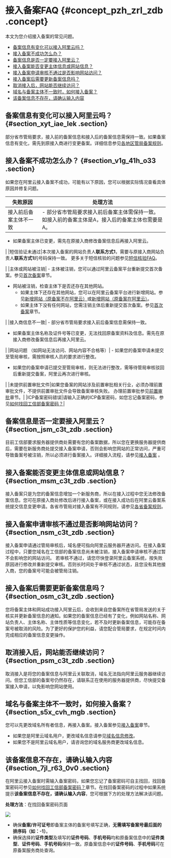 # 接入备案FAQ {#concept_pzh_zrl_zdb .concept}

本文为您介绍接入备案的常见问题。

-   [备案信息有变化可以接入阿里云吗？](#section_xyt_iae_lek)
-   [接入备案不成功怎么办？](#section_v1g_41h_o33)
-   [备案信息是否一定要接入阿里云？](#section_jsm_c3t_zdb)
-   [接入备案能否变更主体信息或网站信息？](#section_msm_c3t_zdb)
-   [接入备案申请审核不通过是否影响网站访问？](#section_nsm_c3t_zdb)
-   [接入备案后需要更新备案信息吗？](#section_osm_c3t_zdb)
-   [取消接入后，网站能否继续访问？](#section_psm_c3t_zdb)
-   [域名与备案主体不一致时，如何接入备案？](#section_s5x_cvh_mgb)
-   [该备案信息不存在，请确认输入内容](#section_7jl_r63_0v0)

## 备案信息有变化可以接入阿里云吗？ {#section_xyt_iae_lek .section}

部分省市管局要求，接入前的备案信息和接入后的备案信息需保持一致。如果备案信息有变化，需先到原接入商进行变更备案。详细信息参见[各地区管局备案规则](../../../../cn.zh-CN/ICP备案前准备/学习管局规则/各地区管局备案规则.md#)。

## 接入备案不成功怎么办？ {#section_v1g_41h_o33 .section}

如果您在阿里云接入备案不成功，可能有以下原因，您可以根据实际情况查看具体原因并修复问题。

|失败原因|处理方法|
|----|----|
|接入前后备案主体不一致| -   部分省市管局要求接入前后备案主体需保持一致。如接入前的备案主体是A，接入后的备案主体也需要是A。
-   如果备案主体已变更，需先在原接入商修改备案信息后再接入阿里云。

 |
|短信验证未通过|本次接入备案的网站负责人**联系方式1**，需要与原接入商网站负责人**联系方式1**的号码保持一致。 更多关于短信核验的问题参见[短信核验FAQ](cn.zh-CN/常见问题/备案流程FAQ/短信核验FAQ.md#)。

 |
|主体或网站被注销| -   主体被注销，您可以通过阿里云备案平台重新提交首次备案。参见[首次备案](../../../../cn.zh-CN/ICP备案流程（PC端）/验证备案类型/首次备案.md#)章节。
-   网站被注销，检查主体下是否还存在其他网站。
    -   如果主体下还存在其他网站，您可以在阿里云备案平台进行新增网站。参见[新增网站（原备案不在阿里云）](../../../../cn.zh-CN/ICP备案流程（PC端）/验证备案类型/新增网站（原备案不在阿里云）.md#)或[新增网站（原备案在阿里云）](../../../../cn.zh-CN/ICP备案流程（PC端）/验证备案类型/新增网站（原备案在阿里云）.md#)。
    -   如果主体下没有任何网站，您需注销主体后重新提交首次备案。参见[首次备案](../../../../cn.zh-CN/ICP备案流程（PC端）/验证备案类型/首次备案.md#)章节。

 |
|接入商信息不一致| -   部分省市管局要求接入前后备案信息需保持一致。
-   如果备案主体名称及证件号等已变更，无法找回原备案资料及信息。需先在原接入商修改备案信息后再接入阿里云。

 |
|网站问题 （如网站无法访问、网站内容不合格等）| -   如果您的备案申请未提交至管局审核，需按照审核人员的要求进行整改。
-   如果您的备案申请已提交至管局审核，则无法进行整改，需等待管局审核驳回后重新提交备案，阿里云再次进行审核。

 |
|未提供前置审批文件|如果您备案的网站涉及前置审批相关行业，必须办理前置审批文件，不提供前置审批文件会导致备案审核失败。 办理前置审批参见[前置审批](../../../../cn.zh-CN/ICP备案前准备/前置审批.md#)章节。|
|ICP备案密码错误|请输入正确的ICP备案密码，如您忘记备案密码，参见[如何找回工信部备案密码？](cn.zh-CN/常见问题/备案平台及工信部页面操作FAQ/如何找回工信部备案密码？.md#)|

## 备案信息是否一定要接入阿里云？ {#section_jsm_c3t_zdb .section}

目前工信部要求服务器提供商处需要有您的备案数据，所以您在更换服务器提供商后，需要在新服务商处提交接入备案申请，否则会影响您网站的正常访问，严重可导致备案号被注销，所以必须进行备案接入。详细接入流程，请参见[接入备案](../../../../cn.zh-CN/ICP备案流程（PC端）/验证备案类型/接入备案.md#) 。

## 接入备案能否变更主体信息或网站信息？ {#section_msm_c3t_zdb .section}

接入备案只是为您的备案信息增加一个新服务商，所以在接入过程中您无法修改备案信息。您可在原接入商处修改后进行接入备案，或在接入成功后在阿里云备案系统提交信息变更申请。各省市管局对接入备案有不同规则，请参见[各省备案规则](../../../../cn.zh-CN/ICP备案前准备/学习管局规则/各地区管局备案规则.md)。

## 接入备案申请审核不通过是否影响网站访问？ {#section_nsm_c3t_zdb .section}

接入备案申请通过管局审核后，域名便可指向阿里云服务器开通访问。在接入备案过程中，只要您域名在工信部的备案信息尚未被注销，接入备案申请审核不通过暂不会影响您的网站访问。 若审核不通过，请您尽快登录阿里云备案系统，按失败原因进行修改并重新提交审核。否则长时间处于审核不通过状态，且您没有其他接入商，您的备案号可能会被管局注销。

## 接入备案后需要更新备案信息吗？ {#section_osm_c3t_zdb .section}

您将备案主体和网站成功接入阿里云后，会收到来自您备案所在省管局发送的关于核实并更新备案信息的通知。如果您的备案信息已经有了变化，例如网站名称、网站负责人、主体名称、主体性质等信息变化，若不及时更新备案信息，可能存在备案号被取消的风险。为了更好的保护您的利益，请您配合管局要求，在规定时间内完成相应的备案信息变更操作。

## 取消接入后，网站能否继续访问？ {#section_psm_c3t_zdb .section}

取消接入是将您的备案信息与阿里云关联取消，域名无法指向阿里云服务器继续访问。但您工信部的备案号仍然存在，请联系正在使用的服务器提供商，尽快提交备案接入申请，以免影响您网站使用。

## 域名与备案主体不一致时，如何接入备案？ {#section_s5x_cvh_mgb .section}

您可以先更改域名所有者信息，再接入备案。接入备案参见[接入备案](../../../../cn.zh-CN/ICP备案流程（PC端）/验证备案类型/接入备案.md#)章节。

-   如果您是阿里云域名用户，更改域名信息请参见[域名信息修改](https://help.aliyun.com/document_detail/35854.html)。
-   如果您不是阿里云域名用户，请咨询您的域名服务商更改域名信息。

## 该备案信息不存在，请确认输入内容 {#section_7jl_r63_0v0 .section}

在阿里云接入备案时需输入备案密码，如果您忘记了备案密码可自主找回，找回备案密码可参见[如何找回工信部备案密码？](cn.zh-CN/常见问题/备案平台及工信部页面操作FAQ/如何找回工信部备案密码？.md#)章节。在找回备案密码的过程中如果系统提示**该备案信息不存在，请确认输入内容**，您可根据下方的处理方法解决该问题。

**处理方法**：在找回备案密码页面

![](http://static-aliyun-doc.oss-cn-hangzhou.aliyuncs.com/assets/img/14220/156439662051757_zh-CN.png)

-   确保**备案/许可证号**即备案主体的备案号填写正确，**无需填写备案号最后面的排序码（如：-1）**。
-   确保选择的**证件类型**及填写的**证件号码**、**手机号码**均和原备案信息中的**证件类型**、**证件号码**、**手机号码**保持一致。原备案信息中的**证件号码**、**手机号码**可在原备案服务商处查询。

